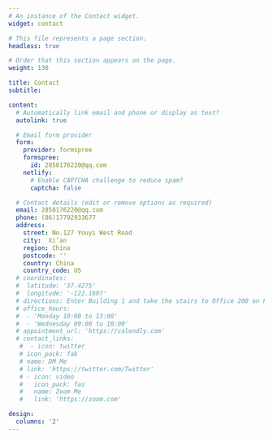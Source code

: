 ```yaml
---
# An instance of the Contact widget.
widget: contact

# This file represents a page section.
headless: true

# Order that this section appears on the page.
weight: 130

title: Contact
subtitle:

content:
  # Automatically link email and phone or display as text?
  autolink: true

  # Email form provider
  form:
    provider: formspree
    formspree:
      id: 2858176220@qq.com
    netlify:
      # Enable CAPTCHA challenge to reduce spam?
      captcha: false

  # Contact details (edit or remove options as required)
  email: 2858176220@qq.com
  phone: (86)17792933677
  address:
    street: No.127 Youyi West Road
    city:  Xi’an
    region: China
    postcode: ''
    country: China
    country_code: US
  # coordinates:
  #  latitude: '37.4275'
  #  longitude: '-122.1697'
  # directions: Enter Building 1 and take the stairs to Office 200 on Floor 2
  # office_hours:
  #  - 'Monday 10:00 to 13:00'
  #  - 'Wednesday 09:00 to 10:00'
  # appointment_url: 'https://calendly.com'
  # contact_links:
   #  - icon: twitter
   # icon_pack: fab
   # name: DM Me
   # link: 'https://twitter.com/Twitter'
   # - icon: video
   #   icon_pack: fas
   #   name: Zoom Me
   #   link: 'https://zoom.com'

design:
  columns: '2'
---
```

